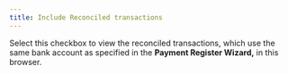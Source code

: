 ```yaml
---
title: Include Reconciled transactions
---
```



Select this checkbox to view the reconciled transactions, which use  the same bank account as specified in the **Payment 
 Register Wizard,** in this browser.
